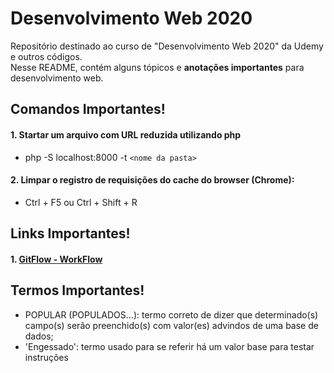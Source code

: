 # Desenvolvimento Web 2020
Repositório destinado ao curso de "Desenvolvimento Web 2020" da Udemy e outros códigos.
<br>Nesse README, contém alguns tópicos e **anotações importantes** para desenvolvimento web.

## Comandos Importantes!

#### 1. Startar um arquivo com URL reduzida utilizando php
- php -S localhost:8000 -t `<nome da pasta>`

#### 2. Limpar o registro de requisições do cache do browser (Chrome):
- Ctrl + F5 ou Ctrl + Shift + R

## Links Importantes!

#### 1. [GitFlow - WorkFlow](https://www.atlassian.com/br/git/tutorials/comparing-workflows/gitflow-workflow)

## Termos Importantes!
- POPULAR (POPULADOS...): termo correto de dizer que determinado(s) campo(s) serão preenchido(s) com valor(es) advindos de uma base de dados;
- 'Engessado': termo usado para se referir há um valor base para testar instruções